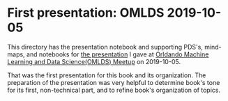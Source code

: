 # First presentation: OMLDS 2019-10-05

This directory has the presentation notebook and supporting PDS's, mind-maps, and notebooks 
for 
[the presentation](https://www.meetup.com/Orlando-MLDS/events/265270120/) 
I gave at [Orldando Machine Learning and Data Science(OMLDS) Meetup](https://www.meetup.com/Orlando-MLDS/)
on 2019-10-05. 

That was the first presentation for this book and its organization. 
The preparation of the presentation was very helpful to determine book's tone for its first, non-technical part, and 
to refine book's organization of topics. 

